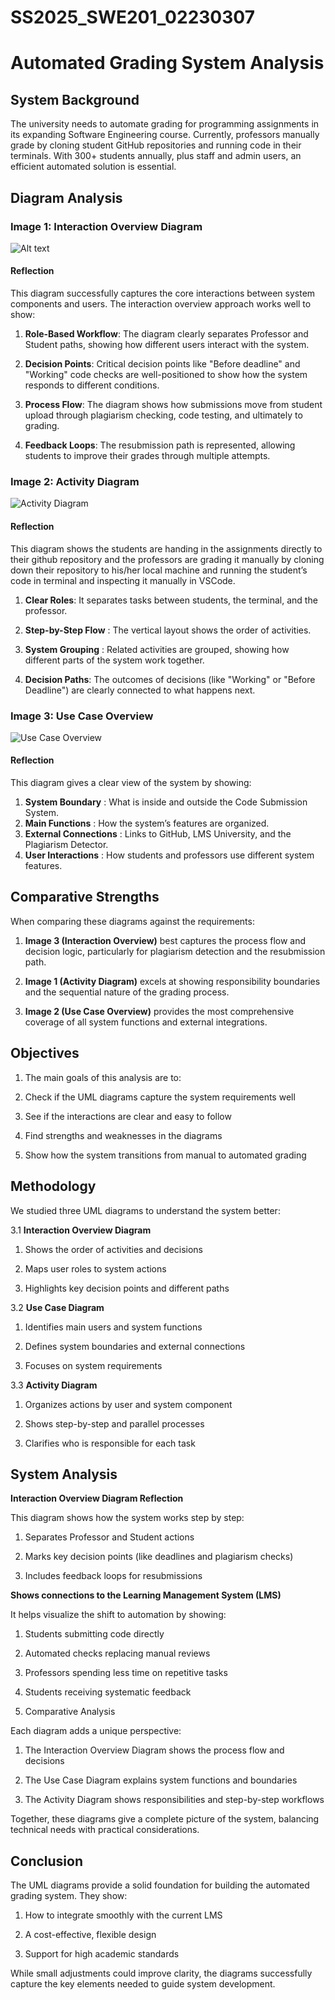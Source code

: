# SS2025_SWE201_02230307

# Automated Grading System Analysis

## System Background
The university needs to automate grading for programming assignments in its expanding Software Engineering course. Currently, professors manually grade by cloning student GitHub repositories and running code in their terminals. With 300+ students annually, plus staff and admin users, an efficient automated solution is essential.

## Diagram Analysis

### Image 1: Interaction Overview Diagram

![Alt text](practical_images\image3.png)



#### Reflection
This diagram successfully captures the core interactions between system components and users. The interaction overview approach works well to show:

1. **Role-Based Workflow**: The diagram clearly separates Professor and Student paths, showing how different users interact with the system.

2. **Decision Points**: Critical decision points like "Before deadline" and "Working" code checks are well-positioned to show how the system responds to different conditions.

3. **Process Flow**: The diagram shows how submissions move from student upload through plagiarism checking, code testing, and ultimately to grading.

4. **Feedback Loops**: The resubmission path is represented, allowing students to improve their grades through multiple attempts.


### Image 2: Activity Diagram 

![Activity Diagram](practical_images\image1.png)

#### Reflection

This diagram shows the students are handing in the assignments directly to their github repository and the professors are grading it manually by cloning down their repository to his/her local machine and running the student’s code in terminal and inspecting it manually in VSCode.


1. **Clear Roles**: It separates tasks between students, the terminal, and the professor.

2. **Step-by-Step Flow** : The vertical layout shows the order of activities.
3. **System Grouping** : Related activities are grouped, showing how different parts of the system work together.

4. **Decision Paths**: The outcomes of decisions (like "Working" or "Before Deadline") are clearly connected to what happens next.



### Image 3: Use Case Overview

![Use Case Overview](practical_images\image2.png)

#### Reflection
This diagram gives a clear view of the system by showing:

1. **System Boundary** : What is inside and outside the Code Submission System.
2. **Main Functions** : How the system’s features are organized.
3. **External Connections** : Links to GitHub, LMS University, and the Plagiarism Detector.
4. **User Interactions** : How students and professors use different system features.



## Comparative Strengths

When comparing these diagrams against the requirements:

1. **Image 3 (Interaction Overview)** best captures the process flow and decision logic, particularly for plagiarism detection and the resubmission path.

2. **Image 1 (Activity Diagram)** excels at showing responsibility boundaries and the sequential nature of the grading process.

3. **Image 2 (Use Case Overview)** provides the most comprehensive coverage of all system functions and external integrations.

## Objectives

1. The main goals of this analysis are to:

2. Check if the UML diagrams capture the system requirements well

3. See if the interactions are clear and easy to follow

4. Find strengths and weaknesses in the diagrams

5. Show how the system transitions from manual to automated grading


 
## Methodology

We studied three UML diagrams to understand the system better:

3.1 **Interaction Overview Diagram**

1. Shows the order of activities and decisions

2. Maps user roles to system actions

3. Highlights key decision points and different paths


3.2 **Use Case Diagram**

1. Identifies main users and system functions

2. Defines system boundaries and external connections

3. Focuses on system requirements


3.3 **Activity Diagram**

1. Organizes actions by user and system component

2. Shows step-by-step and parallel processes

3. Clarifies who is responsible for each task


## System Analysis

 **Interaction Overview Diagram Reflection**

This diagram shows how the system works step by step:

1. Separates Professor and Student actions

2. Marks key decision points (like deadlines and plagiarism checks)

3. Includes feedback loops for resubmissions



**Shows connections to the Learning Management System (LMS)**

It helps visualize the shift to automation by showing:

1. Students submitting code directly

2. Automated checks replacing manual reviews

3. Professors spending less time on repetitive tasks

4. Students receiving systematic feedback




5. Comparative Analysis

Each diagram adds a unique perspective:

1. The Interaction Overview Diagram shows the process flow and decisions

2. The Use Case Diagram explains system functions and boundaries

3. The Activity Diagram shows responsibilities and step-by-step workflows

Together, these diagrams give a complete picture of the system, balancing technical needs with practical considerations.


## Conclusion

The UML diagrams provide a solid foundation for building the automated grading system. They show:

1. How to integrate smoothly with the current LMS

2.  A cost-effective, flexible design

3.   Support for high academic standards

While small adjustments could improve clarity, the diagrams successfully capture the key elements needed to guide system development.